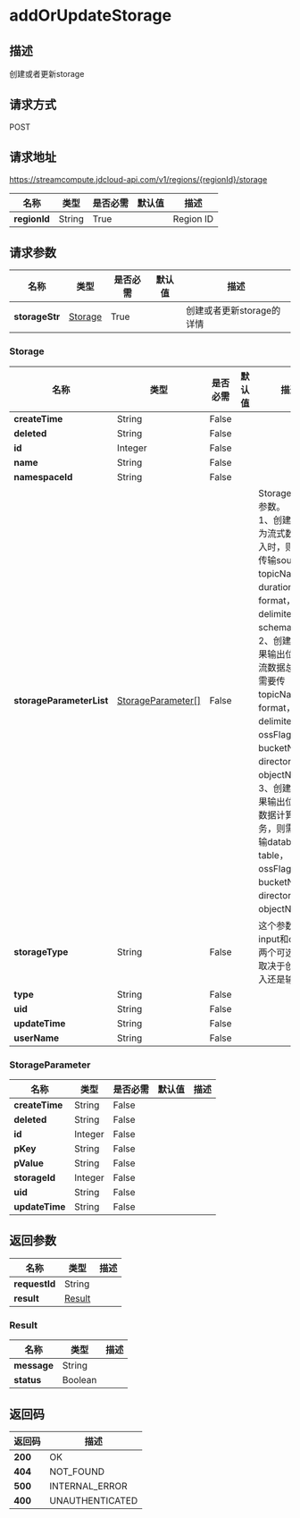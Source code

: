 # addOrUpdateStorage


## 描述
创建或者更新storage

## 请求方式
POST

## 请求地址
https://streamcompute.jdcloud-api.com/v1/regions/{regionId}/storage

|名称|类型|是否必需|默认值|描述|
|---|---|---|---|---|
|**regionId**|String|True||Region ID|

## 请求参数
|名称|类型|是否必需|默认值|描述|
|---|---|---|---|---|
|**storageStr**|[Storage](##Storage)|True||创建或者更新storage的详情|

### <a name="Storage">Storage</a>
|名称|类型|是否必需|默认值|描述|
|---|---|---|---|---|
|**createTime**|String|False|||
|**deleted**|String|False|||
|**id**|Integer|False|||
|**name**|String|False|||
|**namespaceId**|String|False|||
|**storageParameterList**|[StorageParameter[]](##StorageParameter)|False||Storage的具体参数。<br>1、创建源类型为流式数据输入时，则需要传输source，topicName，duration，format，delimiter，schema 。<br> 2、创建输出如果输出位置为流数据总线，需要传topicName，format，delimiter，ossFlag，bucketName，directory，objectName。<br>3、创建输出如果输出位置为数据计算服务，则需要传输database，table，ossFlag，bucketName，directory，objectName。|
|**storageType**|String|False||这个参数有input和ouput两个可选值，取决于创建输入还是输出|
|**type**|String|False|||
|**uid**|String|False|||
|**updateTime**|String|False|||
|**userName**|String|False|||
### <a name="StorageParameter">StorageParameter</a>
|名称|类型|是否必需|默认值|描述|
|---|---|---|---|---|
|**createTime**|String|False|||
|**deleted**|String|False|||
|**id**|Integer|False|||
|**pKey**|String|False|||
|**pValue**|String|False|||
|**storageId**|Integer|False|||
|**uid**|String|False|||
|**updateTime**|String|False|||

## 返回参数
|名称|类型|描述|
|---|---|---|
|**requestId**|String||
|**result**|[Result](##Result)||


### <a name="Result">Result</a>
|名称|类型|描述|
|---|---|---|
|**message**|String||
|**status**|Boolean||

## 返回码
|返回码|描述|
|---|---|
|**200**|OK|
|**404**|NOT_FOUND|
|**500**|INTERNAL_ERROR|
|**400**|UNAUTHENTICATED|
